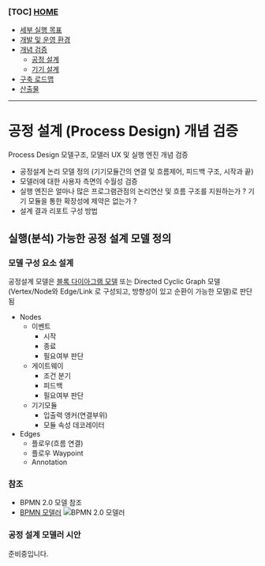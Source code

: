 ### [TOC] [HOME](/docs)

- [세부 실행 목표](/docs/concept.md)
- [개발 및 운영 환경](/docs/devops)
- [개념 검증](/docs/poc)
  - [공정 설계](./process-design.md)
  - [기기 설계](./device-design.md)
- [구축 로드맵](/docs/roadmap)
- [산출물](/docs/artifacts)

---

# 공정 설계 (Process Design) 개념 검증

Process Design 모델구조, 모델러 UX 및 실행 엔진 개념 검증

- 공정설계 논리 모델 정의 (기기모듈간의 연결 및 흐름제어, 피드백 구조, 시작과 끝)
- 모델러에 대한 사용자 측면의 수월성 검증
- 실행 엔진은 얼마나 많은 프로그램관점의 논리연산 및 흐름 구조를 지원하는가 ? 기기 모듈을 통한 확장성에 제약은 없는가 ?
- 설계 결과 리포트 구성 방법

## 실행(분석) 가능한 공정 설계 모델 정의

### 모델 구성 요소 설계

공정설계 모델은 [블록 다이아그램 모델](https://eleceng.dit.ie/gavin/Control/Block%20Diagrams/General%20Intro.htm)
또는 Directed Cyclic Graph 모델(Vertex/Node와 Edge/Link 로 구성되고, 방향성이 있고 순환이 가능한 모델)로 판단됨

- Nodes
  - 이벤트
    - 시작
    - 종료
    - 필요여부 판단
  - 게이트웨이
    - 조건 분기
    - 피드백
    - 필요여부 판단
  - 기기모듈
    - 입출력 앵커(연결부위)
    - 모듈 속성 데코레이터
- Edges
  - 플로우(흐름 연결)
  - 플로우 Waypoint
  - Annotation

### 참조

- BPMN 2.0 모델 참조
- [BPMN 모델러](https://demo.bpmn.io/bpmn)
  ![BPMN 2.0 모델러](https://bpmtips.com/wp-content/uploads/2020/06/Camunda-Modeler.png)

### 공정 설계 모델러 시안

준비중입니다.
